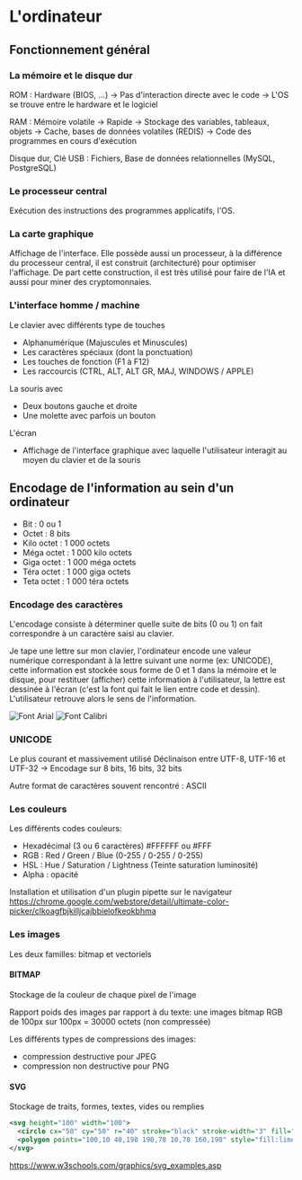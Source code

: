 # L'ordinateur

## Fonctionnement général

### La mémoire et le disque dur

ROM : Hardware (BIOS, ...)
-> Pas d'interaction directe avec le code
-> L'OS se trouve entre le hardware et le logiciel

RAM : Mémoire volatile
-> Rapide
-> Stockage des variables, tableaux, objets
-> Cache, bases de données volatiles (REDIS)
-> Code des programmes en cours d'exécution

Disque dur, Clé USB : Fichiers, Base de données relationnelles (MySQL, PostgreSQL)

### Le processeur central

Exécution des instructions des programmes applicatifs, l'OS.

### La carte graphique

Affichage de l'interface.
Elle possède aussi un processeur, à la différence du processeur central, il est construit (architecturé) pour optimiser l'affichage.
De part cette construction, il est très utilisé pour faire de l'IA et aussi pour miner des cryptomonnaies.

### L'interface homme / machine

Le clavier avec différents type de touches
- Alphanumérique (Majuscules et Minuscules)
- Les caractères spéciaux (dont la ponctuation)
- Les touches de fonction (F1 à F12)
- Les raccourcis (CTRL, ALT, ALT GR, MAJ, WINDOWS / APPLE)

La souris avec
- Deux boutons gauche et droite
- Une molette avec parfois un bouton

L'écran
- Affichage de l'interface graphique avec laquelle l'utilisateur interagit au moyen du clavier et de la souris

## Encodage de l'information au sein d'un ordinateur

- Bit : 0 ou 1
- Octet : 8 bits
- Kilo octet : 1 000 octets
- Méga octet : 1 000 kilo octets
- Giga octet : 1 000 méga octets
- Téra octet : 1 000 giga octets
- Teta octet : 1 000 téra octets

### Encodage des caractères
L'encodage consiste à déterminer quelle suite de bits (0 ou 1) on fait correspondre à un caractère saisi au clavier.

Je tape une lettre sur mon clavier, l'ordinateur encode une valeur numérique correspondant à la lettre suivant une norme (ex: UNICODE), cette information est stockée sous forme de 0 et 1 dans la mémoire et le disque, pour restituer (afficher) cette information à l'utilisateur, la lettre est dessinée à l'écran (c'est la font qui fait le lien entre code et dessin). L'utilisateur retrouve alors le sens de l'information.

![Font Arial](./Font_Arial.png)
![Font Calibri](./Font_Calibri.png)

### UNICODE
Le plus courant et massivement utilisé
Déclinaison entre UTF-8, UTF-16 et UTF-32
-> Encodage sur 8 bits, 16 bits, 32 bits

Autre format de caractères souvent rencontré : ASCII

### Les couleurs

Les différents codes couleurs:
- Hexadécimal (3 ou 6 caractères) #FFFFFF ou #FFF
- RGB : Red / Green / Blue (0-255 / 0-255 / 0-255)
- HSL : Hue / Saturation / Lightness (Teinte saturation luminosité)
- Alpha : opacité

Installation et utilisation d'un plugin pipette sur le navigateur
https://chrome.google.com/webstore/detail/ultimate-color-picker/clkoagfbjkilljcajbbielofkeokbhma

### Les images

Les deux familles: bitmap et vectoriels

#### BITMAP
Stockage de la couleur de chaque pixel de l'image

Rapport poids des images par rapport à du texte:
une images bitmap RGB de 100px sur 100px = 30000 octets (non compressée)

Les différents types de compressions des images:
- compression destructive pour JPEG
- compression non destructive pour PNG

#### SVG
Stockage de traits, formes, textes, vides ou remplies

```svg
<svg height="100" width="100">
  <circle cx="50" cy="50" r="40" stroke="black" stroke-width="3" fill="red" />
  <polygon points="100,10 40,198 190,78 10,78 160,198" style="fill:lime;stroke:purple;stroke-width:5;fill-rule:nonzero;"/> 
</svg> 

```
https://www.w3schools.com/graphics/svg_examples.asp
